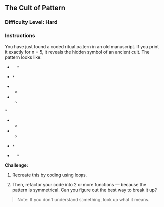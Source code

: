 ## The Cult of Pattern

### Difficulty Level: Hard

### Instructions
You have just found a coded ritual pattern in an old manuscript. If you print it exactly for n = 5, it reveals the hidden symbol of an ancient cult.
The pattern looks like:

*       *
 *     * 
  *   *  
   * *   
    *    
   * *   
  *   *  
 *     * 
*       *

**Challenge:**
1. Recreate this by coding using loops.

2. Then, refactor your code into 2 or more functions — because the pattern is symmetrical. Can you figure out the best way to break it up?

> Note: If you don't understand something, look up what it means.
